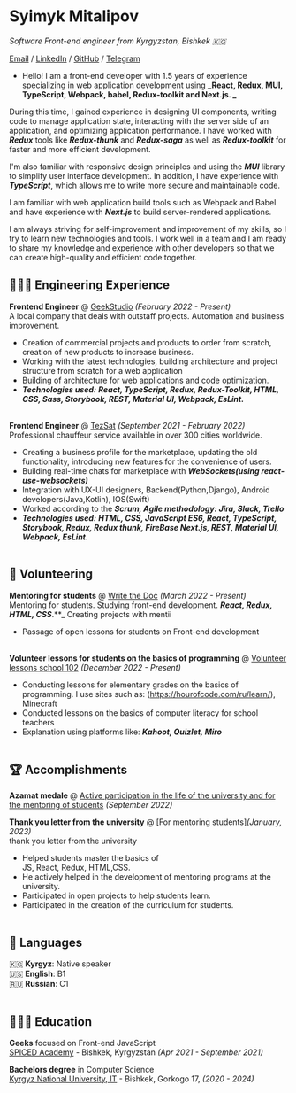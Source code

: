 # Syimyk Mitalipov

_Software Front-end engineer from Kyrgyzstan, Bishkek  🇰🇬_ <br>

[Email](mailto:syimyk310703@gmail.com) /  [LinkedIn](https://www.linkedin.com/in/syimyk-mitalipov-67a327223/) / [GitHub](https://github.com/SyimykMitalipov/) / [Telegram](https://t.me/syimyk_mitalipov)

* Hello! I am a front-end developer with 1.5 years of experience specializing in web application development using **_React, Redux, MUI, TypeScript, Webpack, babel, Redux-toolkit and Next.js. _**

During this time, I gained experience in designing UI components, writing code to manage application state, interacting with the server side of an application, and optimizing application performance. I have worked with **_Redux_** tools like **_Redux-thunk_** and **_Redux-saga_** as well as **_Redux-toolkit_** for faster and more efficient development.

I'm also familiar with responsive design principles and using the **_MUI_** library to simplify user interface development. In addition, I have experience with **_TypeScript_**, which allows me to write more secure and maintainable code.

I am familiar with web application build tools such as Webpack and Babel and have experience with **_Next.js_** to build server-rendered applications.

I am always striving for self-improvement and improvement of my skills, so I try to learn new technologies and tools. I work well in a team and I am ready to share my knowledge and experience with other developers so that we can create high-quality and efficient code together.
## 👩🏼‍💻 Engineering Experience

**Frontend Engineer** @ [GeekStudio](https://www.geekstudio.kg/) _(February 2022 - Present)_ <br>
A local company that deals with outstaff projects. Automation and business improvement.
  - Creation of commercial projects and products to order from scratch, creation of new products to increase business.
  - Working with the latest technologies, building architecture and project structure from scratch for a web application
  - Building of architecture for web applications and code optimization.
  - **_Technologies used:_** **_React, TypeScript, Redux, Redux-Toolkit, HTML, CSS, Sass, Storybook, REST, Material UI, Webpack, EsLint._**
<br><br>

**Frontend Engineer** @ [TezSat](https://tezsat.kg/) _(September 2021 - February 2022)_ <br>
Professional chauffeur service available in over 300 cities worldwide.
  - Creating a business profile for the marketplace, updating the old functionality, introducing new features for the convenience of users.
  - Building real-time chats for marketplace with **_WebSockets(using react-use-websockets)_** 
  - Integration with UX-UI designers, Backend(Python,Django), Android developers(Java,Kotlin), IOS(Swift)
  - Worked according to the **_Scrum, Agile methodology: Jira, Slack, Trello_**
  - **_Technologies used:_** **_HTML, CSS, JavaScript ES6, React, TypeScript, Storybook, Redux, Redux thunk, FireBase Next.js, REST, Material UI, Webpack, EsLint_**.
  <br><br>

## 📌 Volunteering

 **Mentoring for students** @ [Write the Doc](https://www.instagram.com/p/Cefby7UtNib/) _(March 2022 - Present)_<br>
Mentoring for students. Studying front-end development. **_React, Redux, HTML, CSS_**.**_ Creating projects with mentii
  - Passage of open lessons for students on Front-end development
  <br><br>

 **Volunteer lessons for students on the basics of programming** @ [Volunteer lessons school 102](https://www.instagram.com/p/CoKmEB6gctW/) _(December 2022 - Present)_<br>
  - Conducting lessons for elementary grades on the basics of programming. I use sites such as: (https://hourofcode.com/ru/learn/), Minecraft
  - Conducted lessons on the basics of computer literacy for school teachers
  - Explanation using platforms like: **_Kahoot, Quizlet, Miro_**
  <br><br>


## 🏆 Accomplishments

 **Azamat medale** @ [Active participation in the life of the university and for the mentoring of students](https://www.instagram.com/it.ksla/) _(September 2022)_ <br>


**Thank you letter from the university** @ [For mentoring students]_(January, 2023)_ <br>
thank you letter from the university
  - Helped students master the basics of <br>JS, React, Redux, HTML,CSS.</br>
  - He actively helped in the development of mentoring programs at the university.
  - Participated in open projects to help students learn.
  - Participated in the creation of the curriculum for students.
<br><br>


## 💬 Languages

🇰🇬 **Kyrgyz**: Native speaker <br>
🇺🇸 **English**: B1 <br>
🇷🇺 **Russian**: C1
<br><br>

## 👩🏼‍🎓 Education

**Geeks** focused on Front-end JavaScript<br>
[SPICED Academy](https://geektech.kg/) - Bishkek, Kyrgyzstan _(Apr 2021 - September 2021)_ <br>

**Bachelors degree** in Computer Science<br>
[Kyrgyz National University, IT](https://www.knu.kg/ky/) - Bishkek, Gorkogo 17, _(2020 - 2024)_
